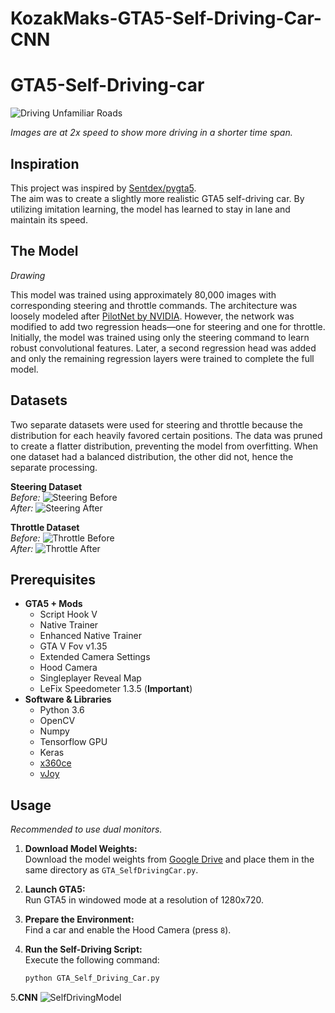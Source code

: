 # KozakMaks-GTA5-Self-Driving-Car-CNN
# GTA5-Self-Driving-car

![Driving Unfamiliar Roads](Driving_Unfamiliar_roads.gif)

*Images are at 2x speed to show more driving in a shorter time span.*

## Inspiration

This project was inspired by [Sentdex/pygta5](https://github.com/Sentdex/pygta5).  
The aim was to create a slightly more realistic GTA5 self-driving car. By utilizing imitation learning, the model has learned to stay in lane and maintain its speed.

## The Model

*Drawing*

This model was trained using approximately 80,000 images with corresponding steering and throttle commands. The architecture was loosely modeled after [PilotNet by NVIDIA](https://arxiv.org/abs/1604.07316). However, the network was modified to add two regression heads—one for steering and one for throttle. Initially, the model was trained using only the steering command to learn robust convolutional features. Later, a second regression head was added and only the remaining regression layers were trained to complete the full model.

## Datasets

Two separate datasets were used for steering and throttle because the distribution for each heavily favored certain positions. The data was pruned to create a flatter distribution, preventing the model from overfitting. When one dataset had a balanced distribution, the other did not, hence the separate processing.

**Steering Dataset**  
_Before:_ ![Steering Before](path/to/steering_before.png)  
_After:_ ![Steering After](path/to/steering_after.png)

**Throttle Dataset**  
_Before:_ ![Throttle Before](path/to/throttle_before.png)  
_After:_ ![Throttle After](path/to/throttle_after.png)

## Prerequisites

- **GTA5 + Mods**
  - Script Hook V
  - Native Trainer
  - Enhanced Native Trainer
  - GTA V Fov v1.35
  - Extended Camera Settings
  - Hood Camera
  - Singleplayer Reveal Map
  - LeFix Speedometer 1.3.5 (**Important**)
- **Software & Libraries**
  - Python 3.6
  - OpenCV
  - Numpy
  - Tensorflow GPU
  - Keras
  - [x360ce](https://www.x360ce.com/)
  - [vJoy](http://vjoystick.sourceforge.net/site/)

## Usage

*Recommended to use dual monitors.*

1. **Download Model Weights:**  
   Download the model weights from [Google Drive](https://drive.google.com/open?id=1NgaGZ-oFjvl-GxJvOtqXdIedrumV64-o) and place them in the same directory as `GTA_SelfDrivingCar.py`.

2. **Launch GTA5:**  
   Run GTA5 in windowed mode at a resolution of 1280x720.

3. **Prepare the Environment:**  
   Find a car and enable the Hood Camera (press `8`).

4. **Run the Self-Driving Script:**  
   Execute the following command:
   ```bash
   python GTA_Self_Driving_Car.py
5.**CNN**
![SelfDrivingModel](https://github.com/user-attachments/assets/c677a5a4-0504-4faa-90f0-d3ee42a5a23c)
